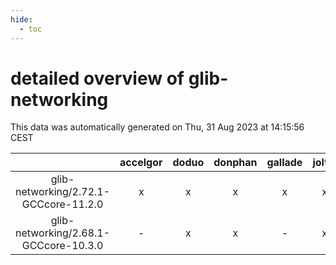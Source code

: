 ```yaml
---
hide:
  - toc
---
```


detailed overview of glib-networking
====================================


This data was automatically generated on Thu, 31 Aug 2023 at 14:15:56 CEST  

| |accelgor|doduo|donphan|gallade|joltik|skitty|swalot|victini|
| :---: | :---: | :---: | :---: | :---: | :---: | :---: | :---: | :---: |
|glib-networking/2.72.1-GCCcore-11.2.0|x|x|x|x|x|x|x|x|
|glib-networking/2.68.1-GCCcore-10.3.0|-|x|x|-|x|x|x|x|
